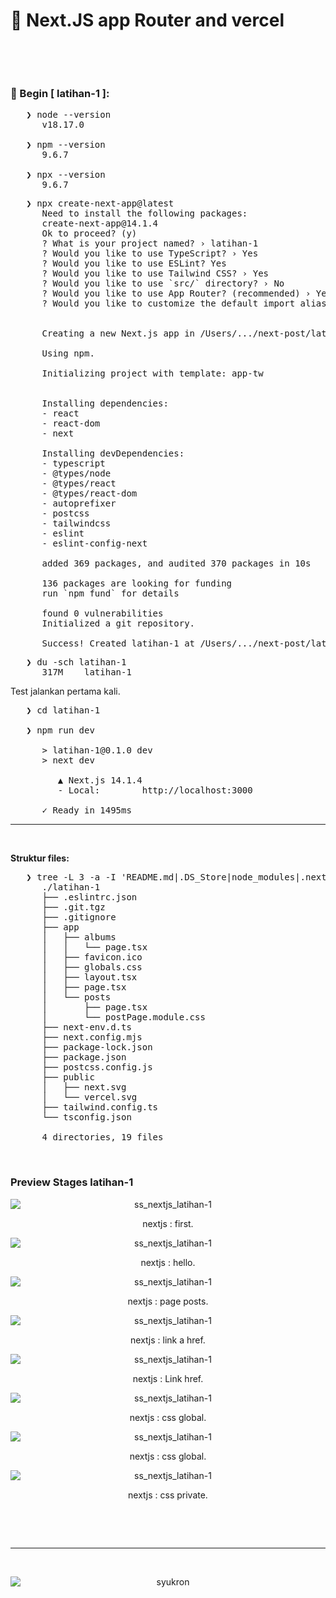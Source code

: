 
# &#x1F6A9; Next.JS app Router and vercel


&nbsp;


<!-- **Reference:**<br />
- YT "Tutorial NEXT JS 13 App Router"
   <p>https://www.youtube.com/watch?v=WyTIjLegirE</p>
   last 24.59s

<br />

- YT "Mudah Untuk Deploy NextJS Project di Vercel via GIT atau CLI | Dev Insight | MauCoding"
   <p>https://www.youtube.com/watch?v=4FALuQOWqT8</p> -->

&nbsp;

### &#x1F530; Begin [ latihan-1 ]:<br />

<pre>
   ❯ node --version
      v18.17.0

   ❯ npm --version
      9.6.7

   ❯ npx --version
      9.6.7
</pre>
<pre>
   ❯ npx create-next-app@latest
      Need to install the following packages:
      create-next-app@14.1.4
      Ok to proceed? (y) 
      ? What is your project named? › latihan-1
      ? Would you like to use TypeScript? › Yes
      ? Would you like to use ESLint? Yes
      ? Would you like to use Tailwind CSS? › Yes
      ? Would you like to use `src/` directory? › No
      ? Would you like to use App Router? (recommended) › Yes
      ? Would you like to customize the default import alias (@/*)? › No


      Creating a new Next.js app in /Users/.../next-post/latihan-1.

      Using npm.

      Initializing project with template: app-tw 


      Installing dependencies:
      - react
      - react-dom
      - next

      Installing devDependencies:
      - typescript
      - @types/node
      - @types/react
      - @types/react-dom
      - autoprefixer
      - postcss
      - tailwindcss
      - eslint
      - eslint-config-next

      added 369 packages, and audited 370 packages in 10s

      136 packages are looking for funding
      run `npm fund` for details

      found 0 vulnerabilities
      Initialized a git repository.

      Success! Created latihan-1 at /Users/.../next-post/latihan-1      
</pre>

<pre>
   ❯ du -sch latihan-1
      317M    latihan-1
</pre>

Test jalankan pertama kali.
<pre>
   ❯ cd latihan-1

   ❯ npm run dev

      > latihan-1@0.1.0 dev
      > next dev

         ▲ Next.js 14.1.4
         - Local:        http://localhost:3000

      ✓ Ready in 1495ms
</pre>

---

&nbsp;

**Struktur files:**<br />
<pre>
   ❯ tree -L 3 -a -I 'README.md|.DS_Store|node_modules|.next' ./latihan-1
      ./latihan-1
      ├── .eslintrc.json
      ├── .git.tgz
      ├── .gitignore
      ├── app
      │   ├── albums
      │   │   └── page.tsx
      │   ├── favicon.ico
      │   ├── globals.css
      │   ├── layout.tsx
      │   ├── page.tsx
      │   └── posts
      │       ├── page.tsx
      │       └── postPage.module.css
      ├── next-env.d.ts
      ├── next.config.mjs
      ├── package-lock.json
      ├── package.json
      ├── postcss.config.js
      ├── public
      │   ├── next.svg
      │   └── vercel.svg
      ├── tailwind.config.ts
      └── tsconfig.json

      4 directories, 19 files
</pre>

&nbsp;

### Preview Stages latihan-1

<div align="center">
    <img src="./gambar-petunjuk/ss_nextjs_latihan-1_001_first.png" alt="ss_nextjs_latihan-1" style="display: block; margin: 0 auto;">
    <p align="center">nextjs : first.</p>
</div> 

<div align="center">
    <img src="./gambar-petunjuk/ss_nextjs_latihan-1_002_hello.png" alt="ss_nextjs_latihan-1" style="display: block; margin: 0 auto;">
    <p align="center">nextjs : hello.</p>
</div> 

<div align="center">
    <img src="./gambar-petunjuk/ss_nextjs_latihan-1_003_posts.png" alt="ss_nextjs_latihan-1" style="display: block; margin: 0 auto;">
    <p align="center">nextjs : page posts.</p>
</div> 

<div align="center">
    <img src="./gambar-petunjuk/ss_nextjs_latihan-1_004_a_href.png" alt="ss_nextjs_latihan-1" style="display: block; margin: 0 auto;">
    <p align="center">nextjs : link a href.</p>
</div> 

<div align="center">
    <img src="./gambar-petunjuk/ss_nextjs_latihan-1_005_Link_href.png" alt="ss_nextjs_latihan-1" style="display: block; margin: 0 auto;">
    <p align="center">nextjs : Link href.</p>
</div> 

<div align="center">
    <img src="./gambar-petunjuk/ss_nextjs_latihan-1_006_css_global-1.png" alt="ss_nextjs_latihan-1" style="display: block; margin: 0 auto;">
    <p align="center">nextjs : css global.</p>
</div> 

<div align="center">
    <img src="./gambar-petunjuk/ss_nextjs_latihan-1_007_css_global-2.png" alt="ss_nextjs_latihan-1" style="display: block; margin: 0 auto;">
    <p align="center">nextjs : css global.</p>
</div> 

<div align="center">
    <img src="./gambar-petunjuk/ss_nextjs_latihan-1_008_css_private.png" alt="ss_nextjs_latihan-1" style="display: block; margin: 0 auto;">
    <p align="center">nextjs : css private.</p>
</div> 







&nbsp;

&nbsp;

---

&nbsp;

<div align="center">
    <img src="./gambar-petunjuk/syukron.png" alt="syukron" style="display: block; margin: 0 auto;">
</div> 

&nbsp;

&nbsp;
